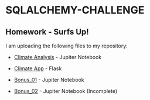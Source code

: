 # SQLALCHEMY-CHALLENGE
## Homework - Surfs Up!
I am uploading the following files to my repository:

* [Climate Analysis](climate_analysis.ipynb) - Jupiter Notebook 

* [Climate App](app.py) - Flask

* [Bonus_01](Bonus/temp_analysis_bonus_1_starter.ipynb) - Jupiter Notebook

* [Bonus_02](temp_analysis_bonus_2_starter.ipynb) - Jupiter Notebook (Incomplete)
